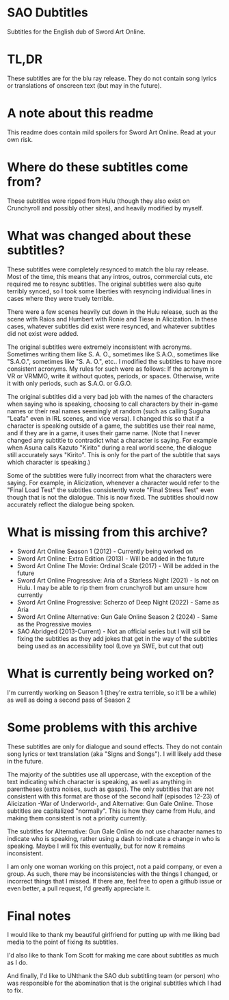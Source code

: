 # SAO Dubtitles
Subtitles for the English dub of Sword Art Online.

# TL,DR
These subtitles are for the blu ray release. They do not contain song lyrics or translations of onscreen text (but may in the future).

# A note about this readme
This readme does contain mild spoilers for Sword Art Online. Read at your own risk.

# Where do these subtitles come from?
These subtitles were ripped from Hulu (though they also exist on Crunchyroll and possibly other sites), and heavily modified by myself.

# What was changed about these subtitles?
These subtitles were completely resynced to match the blu ray release. Most of the time, this means that any intros, outros, commercial cuts, etc required me to resync subtitles. The original subtitles were also quite terribly synced, so I took some liberties with resyncing individual lines in cases where they were truely terrible.

There were a few scenes heavily cut down in the Hulu release, such as the scene with Raios and Humbert with Ronie and Tiese in Alicization. In these cases, whatever subtitles did exist were resynced, and whatever subtitles did not exist were added.

The original subtitles were extremely inconsistent with acronyms. Sometimes writing them like S. A. O., sometimes like S.A.O., sometimes like "S.A.O.", sometimes like "S. A. O.", etc.. I modified the subtitles to have more consistent acronyms. My rules for such were as follows: If the acronym is VR or VRMMO, write it without quotes, periods, or spaces. Otherwise, write it with only periods, such as S.A.O. or G.G.O.

The original subtitles did a very bad job with the names of the characters when saying who is speaking, choosing to call characters by their in-game names or their real names seemingly at random (such as calling Suguha "Leafa" even in IRL scenes, and vice versa). I changed this so that if a character is speaking outside of a game, the subtitles use their real name, and if they are in a game, it uses their game name. (Note that I never changed any subtitle to contradict what a character is saying. For example when Asuna calls Kazuto "Kirito" during a real world scene, the dialogue still accurately says "Kirito". This is only for the part of the subtitle that says which character is speaking.)

Some of the subtitles were fully incorrect from what the characters were saying. For example, in Alicization, whenever a character would refer to the "Final Load Test" the subtitles consistently wrote "Final Stress Test" even though that is not the dialogue. This is now fixed. The subtitles should now accurately reflect the dialogue being spoken.

# What is missing from this archive?
- Sword Art Online Season 1 (2012) - Currently being worked on
- Sword Art Online: Extra Edition (2013) - Will be added in the future
- Sword Art Online The Movie: Ordinal Scale (2017) - Will be added in the future
- Sword Art Online Progressive: Aria of a Starless Night (2021) - Is not on Hulu. I may be able to rip them from crunchyroll but am unsure how currently
- Sword Art Online Progressive: Scherzo of Deep Night (2022) - Same as Aria
- Sword Art Online Alternative: Gun Gale Online Season 2 (2024) - Same as the Progressive movies
- SAO Abridged (2013-Current) - Not an official series but I will still be fixing the subtitles as they add jokes that get in the way of the subtitles being used as an accessibility tool (Love ya SWE, but cut that out)

# What is currently being worked on?
I'm currently working on Season 1 (they're extra terrible, so it'll be a while) as well as doing a second pass of Season 2

# Some problems with this archive
These subtitles are only for dialogue and sound effects. They do not contain song lyrics or text translation (aka "Signs and Songs"). I will likely add these in the future.

The majority of the subtitles use all uppercase, with the exception of the text indicating which character is speaking, as well as anything in parentheses (extra noises, such as gasps). The only subtitles that are not consistent with this format are those of the second half (episodes 12-23) of Alicization -War of Underworld-, and Alternative: Gun Gale Online. Those subtitles are capitalized "normally". This is how they came from Hulu, and making them consistent is not a priority currently.

The subtitles for Alternative: Gun Gale Online do not use character names to indicate who is speaking, rather using a dash to indicate a change in who is speaking. Maybe I will fix this eventually, but for now it remains inconsistent.

I am only one woman working on this project, not a paid company, or even a group. As such, there may be inconsistencies with the things I changed, or incorrect things that I missed. If there are, feel free to open a github issue or even better, a pull request, I'd greatly appreciate it.

# Final notes
I would like to thank my beautiful girlfriend for putting up with me liking bad media to the point of fixing its subtitles. 

I'd also like to thank Tom Scott for making me care about subtitles as much as I do. 

And finally, I'd like to UNthank the SAO dub subtitling team (or person) who was responsible for the abomination that is the original subtitles which I had to fix.
